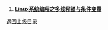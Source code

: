 1. [**Linux系统编程之多线程锁与条件变量**](./../../2019/08/14/Linux系统编程之多线程锁与条件变量/README.md)  

[返回上级目录](./../../README.md)